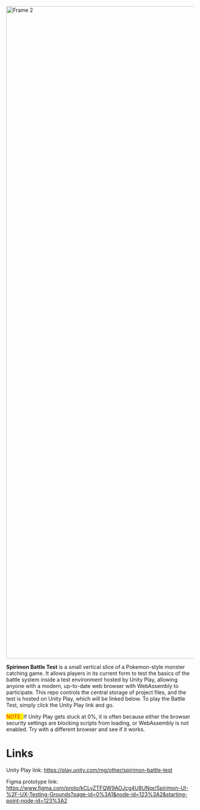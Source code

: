<img width="1746" alt="Frame 2" src="https://user-images.githubusercontent.com/13327355/171802850-cc31b73f-f0fe-4322-b204-c16309d5bceb.png">


**Spirimon Battle Test** is a small vertical slice of a Pokemon-style monster catching game. 
It allows players in its current form to test the basics of the battle system inside a test environment hosted by Unity Play, 
allowing anyone with a modern, up-to-date web browser with WebAssembly to participate.
This repo controls the central storage of project files, and the test is hosted on Unity Play, which will be linked below.
To play the Battle Test, simply click the Unity Play link and go.

<mark style="color: red">NOTE: </mark>If Unity Play gets stuck at 0%, it is often because either the browser security settings are blocking scripts from loading, or WebAssembly is not enabled. Try with a different browser and see if it works.

# Links
Unity Play link: https://play.unity.com/mg/other/spirimon-battle-test

Figma prototype link: https://www.figma.com/proto/kCLyZTFQW9AOJcg4U8UNqr/Spirimon-UI-%2F-UX-Testing-Grounds?page-id=0%3A1&node-id=123%3A2&starting-point-node-id=123%3A2
